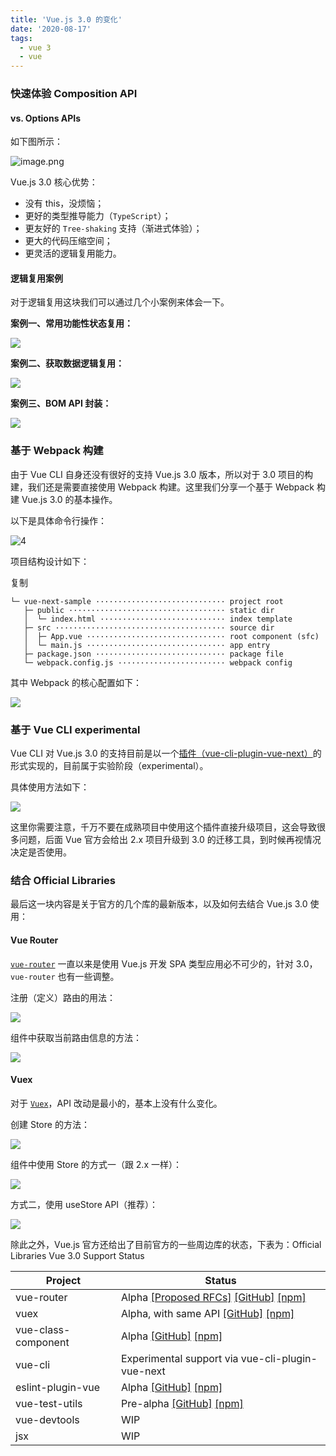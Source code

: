 ```yaml
---
title: 'Vue.js 3.0 的变化'
date: '2020-08-17'
tags:
  - vue 3
  - vue
---
```


### 快速体验 Composition API

#### vs. Options APIs

如下图所示：

![image.png](https://s0.lgstatic.com/i/image/M00/01/FD/CgqCHl6v6kKAEB86AANiAJDnjVQ357.png)

Vue.js 3.0 核⼼优势：

- 没有 this，没烦恼；
- 更好的类型推导能⼒（`TypeScript`）；
- 更友好的 `Tree-shaking` ⽀持（渐进式体验）；
- 更⼤的代码压缩空间；
- 更灵活的逻辑复⽤能⼒。

#### 逻辑复用案例

对于逻辑复用这块我们可以通过几个小案例来体会一下。

**案例一、常用功能性状态复用：**

![](https://s0.lgstatic.com/i/image/M00/01/FD/CgqCHl6v6kyASlkDAAENklOYlj0705.png)

**案例二、获取数据逻辑复用：**

![](https://s0.lgstatic.com/i/image/M00/01/FD/CgqCHl6v6mOAcMILAAD_9U0vYHo031.png)

**案例三、BOM API 封装：**

![](https://s0.lgstatic.com/i/image/M00/01/FD/Ciqc1F6v6myAQliaAAHwBa16R38975.png)

### 基于 Webpack 构建

由于 Vue CLI 自身还没有很好的支持 Vue.js 3.0 版本，所以对于 3.0 项目的构建，我们还是需要直接使用 Webpack 构建。这里我们分享一个基于 Webpack 构建 Vue.js 3.0 的基本操作。

以下是具体命令行操作：

![4](https://s0.lgstatic.com/i/image/M00/01/FD/Ciqc1F6v6nWAX5aTAANGepPtsvc770.png)

项目结构设计如下：

复制

```
└─ vue-next-sample ····························· project root
   ├─ public ··································· static dir
   │  └─ index.html ···························· index template
   ├─ src ······································ source dir
   │  ├─ App.vue ······························· root component (sfc)
   │  └─ main.js ······························· app entry
   ├─ package.json ····························· package file
   └─ webpack.config.js ························ webpack config

```

其中 Webpack 的核心配置如下：

![](https://s0.lgstatic.com/i/image/M00/01/FD/CgqCHl6v6oGAeKLEAANJ8E2ZEDA820.png)

### 基于 Vue CLI experimental

Vue CLI 对 Vue.js 3.0 的支持目前是以一个[插件（vue\-cli\-plugin\-vue\-next）](https://github.com/vuejs/vue-cli-plugin-vue-next)的形式实现的，目前属于实验阶段（experimental）。

具体使用方法如下：

![](https://s0.lgstatic.com/i/image/M00/01/FD/CgqCHl6v6omAOOrAAAIRJLu2wak852.png)

这里你需要注意，千万不要在成熟项⽬中使⽤这个插件直接升级项目，这会导致很多问题，后面 Vue 官方会给出 2.x 项目升级到 3.0 的迁移工具，到时候再视情况决定是否使用。

### 结合 Official Libraries

最后这一块内容是关于官方的几个库的最新版本，以及如何去结合 Vue.js 3.0 使用：

#### Vue Router

[`vue-router`](https://github.com/vuejs/vue-router-next) 一直以来是使用 Vue.js 开发 SPA 类型应用必不可少的，针对 3.0，`vue-router` 也有一些调整。

注册（定义）路由的用法：

![](https://s0.lgstatic.com/i/image/M00/01/FD/Ciqc1F6v6pKAaRIRAAHzDZjGLng133.png)

组件中获取当前路由信息的方法：

![](https://s0.lgstatic.com/i/image/M00/01/FD/CgqCHl6v6p2AG_EpAAEJL03CUDk536.png)

#### Vuex

对于 [`Vuex`](https://github.com/vuejs/vuex/tree/4.0)，API 改动是最小的，基本上没有什么变化。

创建 Store 的方法：

![](https://s0.lgstatic.com/i/image/M00/01/FD/Ciqc1F6v6qeAJtdfAAFPEAP3Tos147.png)

组件中使用 Store 的方式一（跟 2.x 一样）：

![](https://s0.lgstatic.com/i/image/M00/01/FD/CgqCHl6v6q6Af8R9AAFcCB1sJGY955.png)

方式二，使用 useStore API（推荐）：

![](https://s0.lgstatic.com/i/image/M00/01/FD/Ciqc1F6v6raAHqIEAAJm6pO4Vnw344.png)

除此之外，Vue.js 官方还给出了目前官方的一些周边库的状态，下表为：Official Libraries Vue 3.0 Support Status

| Project               | Status                                                                                                                                                                                                                 |
| --------------------- | ---------------------------------------------------------------------------------------------------------------------------------------------------------------------------------------------------------------------- |
| vue\-router           | Alpha [\[Proposed RFCs\]](https://github.com/vuejs/rfcs/pulls?q=is%3Apr+is%3Aopen+label%3Arouter) [\[GitHub\]](https://github.com/vuejs/vue-router-next) [\[npm\]](https://unpkg.com/browse/vue-router@4.0.0-alpha.7/) |
| vuex                  | Alpha, with same API [\[GitHub\]](https://github.com/vuejs/vuex/tree/4.0) [\[npm\]](https://unpkg.com/browse/vuex@4.0.0-alpha.1/)                                                                                      |
| vue\-class\-component | Alpha [\[GitHub\]](https://github.com/vuejs/vue-class-component/tree/next) [\[npm\]](https://unpkg.com/browse/vue-class-component@8.0.0-alpha.2/)                                                                      |
| vue\-cli              | Experimental support via vue\-cli\-plugin\-vue\-next                                                                                                                                                                   |
| eslint\-plugin\-vue   | Alpha [\[GitHub\]](https://github.com/vuejs/eslint-plugin-vue) [\[npm\]](https://unpkg.com/browse/eslint-plugin-vue@7.0.0-alpha.0/)                                                                                    |
| vue\-test\-utils      | Pre\-alpha [\[GitHub\]](https://github.com/vuejs/vue-test-utils-next) [\[npm\]](https://www.npmjs.com/package/@vue/test-utils)                                                                                         |
| vue\-devtools         | WIP                                                                                                                                                                                                                    |
| jsx                   | WIP                                                                                                                                                                                                                    |
